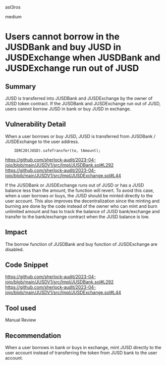 ast3ros

medium

# Users cannot borrow in the JUSDBank and buy JUSD in JUSDExchange when JUSDBank and JUSDExchange run out of JUSD

## Summary

JUSD is transferred into JUSDBank and JUSDExchange by the owner of JUSD token contract. If the JUSDBank and JUSDExchange run out of JUSD, users cannot borrow JUSD in bank or buy JUSD in exchange.

## Vulnerability Detail

When a user borrows or buy JUSD, JUSD is transferred from JUSDBank / JUSDExchange to the user address.

        IERC20(JUSD).safeTransfer(to, tAmount);

https://github.com/sherlock-audit/2023-04-jojo/blob/main/JUSDV1/src/Impl/JUSDBank.sol#L292
https://github.com/sherlock-audit/2023-04-jojo/blob/main/JUSDV1/src/Impl/JUSDExchange.sol#L44

If the JUSDBank or JUSDExchange runs out of JUSD or has a JUSD balance less than the amount, the function will revert. To avoid this case, when a user borrows or buys, the JUSD should be minted directly to the user account. This also improves the decentralization since the minting and burning are done by the code instead of the owner who can mint and burn unlimited amount and has to track the balance of JUSD bank/exchange and transfer to the bank/exchange contract when the JUSD balance is low.

## Impact

The borrow function of JUSDBank and buy function of JUSDExchange are disabled.

## Code Snippet

https://github.com/sherlock-audit/2023-04-jojo/blob/main/JUSDV1/src/Impl/JUSDBank.sol#L292
https://github.com/sherlock-audit/2023-04-jojo/blob/main/JUSDV1/src/Impl/JUSDExchange.sol#L44

## Tool used

Manual Review

## Recommendation

When a user borrows in bank or buys in exchange, mint JUSD directly to the user account instead of transferring the token from JUSD bank to the user account.